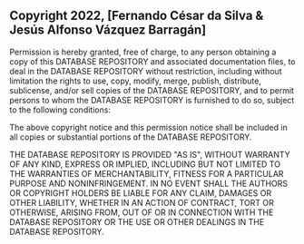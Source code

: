 ## Copyright 2022, [Fernando César da Silva & Jesús Alfonso Vázquez Barragán]

Permission is hereby granted, free of charge, to any person obtaining a copy of this DATABASE REPOSITORY and associated documentation files, to deal in the DATABASE REPOSITORY without restriction, including without limitation the rights to use, copy, modify, merge, publish, distribute, sublicense, and/or sell copies of the DATABASE REPOSITORY, and to permit persons to whom the DATABASE REPOSITORY is furnished to do so, subject to the following conditions:

The above copyright notice and this permission notice shall be included in all copies or substantial portions of the DATABASE REPOSITORY.

THE DATABASE REPOSITORY IS PROVIDED "AS IS", WITHOUT WARRANTY OF ANY KIND, EXPRESS OR IMPLIED, INCLUDING BUT NOT LIMITED TO THE WARRANTIES OF MERCHANTABILITY, FITNESS FOR A PARTICULAR PURPOSE AND NONINFRINGEMENT. IN NO EVENT SHALL THE AUTHORS OR COPYRIGHT HOLDERS BE LIABLE FOR ANY CLAIM, DAMAGES OR OTHER LIABILITY, WHETHER IN AN ACTION OF CONTRACT, TORT OR OTHERWISE, ARISING FROM, OUT OF OR IN CONNECTION WITH THE DATABASE REPOSITORY OR THE USE OR OTHER DEALINGS IN THE DATABASE REPOSITORY.